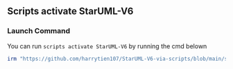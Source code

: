 ## Scripts activate StarUML-V6
### Launch Command
You can run `scripts activate StarUML-V6` by running the cmd belown

```ps1
irm "https://github.com/harrytien107/StarUML-V6-via-scripts/blob/main/scripts_activateStarUML.ps1" | iex
```
